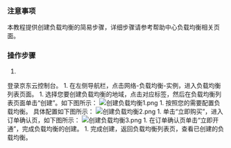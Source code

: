 ### **注意事项**

本教程提供创建负载均衡的简易步骤，详细步骤请参考帮助中心负载均衡相关页面。

### **操作步骤**

1. 
登录京东云控制台。
1. 
在左侧导航栏，点击网络-负载均衡-实例，进入负载均衡列表页面。
1. 
选择您要创建负载均衡的地域，点击对应标签，然后在负载均衡列表页面单击“创建”。如下图所示：
![创建负载均衡1.png](https://img1.jcloudcs.com/cms/3cebfcac-5f30-4fb2-85d2-8616d6213aa920180416102510.png "创建负载均衡1.png")
1. 
按照您的需要配置负载均衡。
具体配置如下图所示：
![创建负载均衡2.png](https://img1.jcloudcs.com/cms/03f90222-a298-4f48-84e5-ed58b6399c6720180416102535.png "创建负载均衡2.png")
1. 
单击“立即购买”，进入订单确认页，如下图所示：
![创建负载均衡3.png](https://img1.jcloudcs.com/cms/eab6a701-11eb-4009-a6e9-d5a3cb041e6420180416102555.png "创建负载均衡3.png")
1. 
在订单确认页单击“立即开通”，完成负载均衡的创建。
1. 
完成创建，返回负载均衡列表页，查看已创建的负载均衡。
